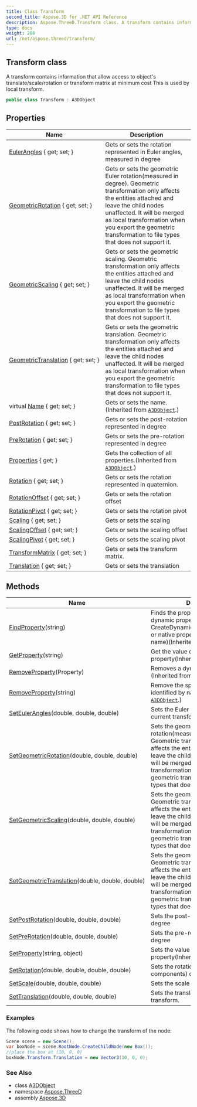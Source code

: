 ```yaml
---
title: Class Transform
second_title: Aspose.3D for .NET API Reference
description: Aspose.ThreeD.Transform class. A transform contains information that allow access to objects translate/scale/rotation or transform matrix at minimum cost This is used by local transform
type: docs
weight: 280
url: /net/aspose.threed/transform/
---
```

## Transform class

A transform contains information that allow access to object's translate/scale/rotation or transform matrix at minimum cost This is used by local transform.

```csharp
public class Transform : A3DObject
```

## Properties

| Name | Description |
| --- | --- |
| [EulerAngles](../../aspose.threed/transform/eulerangles/) { get; set; } | Gets or sets the rotation represented in Euler angles, measured in degree |
| [GeometricRotation](../../aspose.threed/transform/geometricrotation/) { get; set; } | Gets or sets the geometric Euler rotation(measured in degree). Geometric transformation only affects the entities attached and leave the child nodes unaffected. It will be merged as local transformation when you export the geometric transformation to file types that does not support it. |
| [GeometricScaling](../../aspose.threed/transform/geometricscaling/) { get; set; } | Gets or sets the geometric scaling. Geometric transformation only affects the entities attached and leave the child nodes unaffected. It will be merged as local transformation when you export the geometric transformation to file types that does not support it. |
| [GeometricTranslation](../../aspose.threed/transform/geometrictranslation/) { get; set; } | Gets or sets the geometric translation. Geometric transformation only affects the entities attached and leave the child nodes unaffected. It will be merged as local transformation when you export the geometric transformation to file types that does not support it. |
| virtual [Name](../../aspose.threed/a3dobject/name/) { get; set; } | Gets or sets the name.(Inherited from [`A3DObject`](../a3dobject/).) |
| [PostRotation](../../aspose.threed/transform/postrotation/) { get; set; } | Gets or sets the post-rotation represented in degree |
| [PreRotation](../../aspose.threed/transform/prerotation/) { get; set; } | Gets or sets the pre-rotation represented in degree |
| [Properties](../../aspose.threed/a3dobject/properties/) { get; } | Gets the collection of all properties.(Inherited from [`A3DObject`](../a3dobject/).) |
| [Rotation](../../aspose.threed/transform/rotation/) { get; set; } | Gets or sets the rotation represented in quaternion. |
| [RotationOffset](../../aspose.threed/transform/rotationoffset/) { get; set; } | Gets or sets the rotation offset |
| [RotationPivot](../../aspose.threed/transform/rotationpivot/) { get; set; } | Gets or sets the rotation pivot |
| [Scaling](../../aspose.threed/transform/scaling/) { get; set; } | Gets or sets the scaling |
| [ScalingOffset](../../aspose.threed/transform/scalingoffset/) { get; set; } | Gets or sets the scaling offset |
| [ScalingPivot](../../aspose.threed/transform/scalingpivot/) { get; set; } | Gets or sets the scaling pivot |
| [TransformMatrix](../../aspose.threed/transform/transformmatrix/) { get; set; } | Gets or sets the transform matrix. |
| [Translation](../../aspose.threed/transform/translation/) { get; set; } | Gets or sets the translation |

## Methods

| Name | Description |
| --- | --- |
| [FindProperty](../../aspose.threed/a3dobject/findproperty/)(string) | Finds the property. It can be a dynamic property (Created by CreateDynamicProperty/SetProperty) or native property(Identified by its name)(Inherited from [`A3DObject`](../a3dobject/).) |
| [GetProperty](../../aspose.threed/a3dobject/getproperty/)(string) | Get the value of specified property(Inherited from [`A3DObject`](../a3dobject/).) |
| [RemoveProperty](../../aspose.threed/a3dobject/removeproperty/)(Property) | Removes a dynamic property.(Inherited from [`A3DObject`](../a3dobject/).) |
| [RemoveProperty](../../aspose.threed/a3dobject/removeproperty/)(string) | Remove the specified property identified by name(Inherited from [`A3DObject`](../a3dobject/).) |
| [SetEulerAngles](../../aspose.threed/transform/seteulerangles/)(double, double, double) | Sets the Euler angles in degrees of current transform. |
| [SetGeometricRotation](../../aspose.threed/transform/setgeometricrotation/)(double, double, double) | Sets the geometric Euler rotation(measured in degree). Geometric transformation only affects the entities attached and leave the child nodes unaffected. It will be merged as local transformation when you export the geometric transformation to file types that does not support it. |
| [SetGeometricScaling](../../aspose.threed/transform/setgeometricscaling/)(double, double, double) | Sets the geometric scaling. Geometric transformation only affects the entities attached and leave the child nodes unaffected. It will be merged as local transformation when you export the geometric transformation to file types that does not support it. |
| [SetGeometricTranslation](../../aspose.threed/transform/setgeometrictranslation/)(double, double, double) | Sets the geometric translation. Geometric transformation only affects the entities attached and leave the child nodes unaffected. It will be merged as local transformation when you export the geometric transformation to file types that does not support it. |
| [SetPostRotation](../../aspose.threed/transform/setpostrotation/)(double, double, double) | Sets the post-rotation represented in degree |
| [SetPreRotation](../../aspose.threed/transform/setprerotation/)(double, double, double) | Sets the pre-rotation represented in degree |
| [SetProperty](../../aspose.threed/a3dobject/setproperty/)(string, object) | Sets the value of specified property(Inherited from [`A3DObject`](../a3dobject/).) |
| [SetRotation](../../aspose.threed/transform/setrotation/)(double, double, double, double) | Sets the rotation(as quaternion components) of current transform. |
| [SetScale](../../aspose.threed/transform/setscale/)(double, double, double) | Sets the scale of current transform. |
| [SetTranslation](../../aspose.threed/transform/settranslation/)(double, double, double) | Sets the translation of current transform. |

### Examples

The following code shows how to change the transform of the node:

```csharp
Scene scene = new Scene();
var boxNode = scene.RootNode.CreateChildNode(new Box());
//place the box at (10, 0, 0)
boxNode.Transform.Translation = new Vector3(10, 0, 0);
```

### See Also

* class [A3DObject](../a3dobject/)
* namespace [Aspose.ThreeD](../../aspose.threed/)
* assembly [Aspose.3D](../../)


